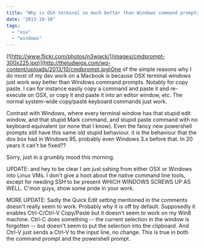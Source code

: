 ```yaml
---
title: "Why is OSX terminal so much better than Windows command prompts?"
date: "2013-10-10"
tags: 
  - "osx"
  - "windows"
---
```


[![http://www.flickr.com/photos/n3wjack/](images/cmdprompt-300x225.jpg)](http://theludwigs.com/wp-content/uploads/2013/10/cmdprompt.jpg)One of the simple reasons why I do most of my dev work on a Macbook is because OSX terminal windows just work way better than Windows command prompts. Notably for copy paste. I can for instance easily copy a command and paste it and re-execute on OSX, or copy it and paste it into an editor window, etc. The normal system-wide copy/paste keyboard commands just work.

Contrast with Windows, where every terminal window has that stupid edit window, and that stupid Mark command, and stupid paste command with no keyboard equivalent (or none that I know). Even the fancy new powershell prompts still have this same old stupid behaviour. it is the behaviour that the dos box had in Windows 95, probably even Windows 3.x before that. In 20 years it can't be fixed??

Sorry, just in a grumbly mood this morning.

UPDATE: and hey to be clear I am just sshing from either OSX or Windows into Linux VMs. I don't give a hoot about the native command line tools, except for needing SSH to be present WHICH WINDOWS SCREWS UP AS WELL. C'mon guys, show some pride in your work.

MORE UPDATE: Sadly the Quick Edit setting mentioned in the comments doesn't really seem to work. Probably why it is off by default. Supposedly it enables Ctrl-C/Ctrl-V Copy/Paste but it doesn't seem to work on my Win8 machine. Ctrl-C does something -- the current selection in the window is forgotten -- but doesn't seem to put the selection into the clipboard. And Ctrl-V just sends a Ctrl-V to the input line, no change. This is true in both the command prompt and the powershell prompt.
